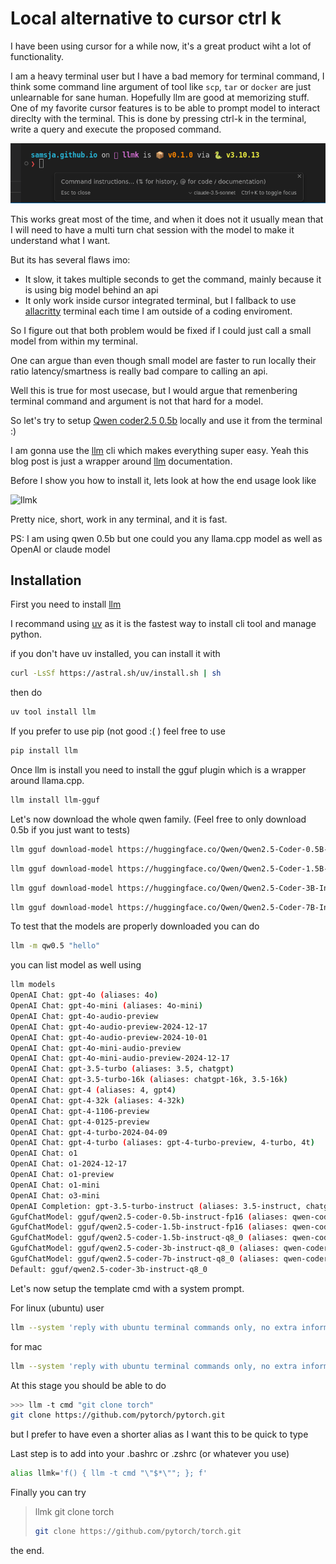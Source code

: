 # Local alternative to cursor ctrl k 

I have been using cursor for a while now, it's a great product wiht a lot of functionality.


I am a heavy terminal user but I have a bad memory for terminal command, I think some command line argument of tool like `scp`, `tar` or `docker`  are just unlearnable for sane human. Hopefully llm are good at memorizing stuff. One of my favorite cursor features is to be able to prompt model to interact direclty with the terminal. This is done by pressing ctrl-k in the terminal, write a query and execute the proposed command. 

![cursor ctrl k](cursor.png)

This works great most of the time, and when it does not it usually mean that I will need to have a multi turn chat session with the model to make it understand what I want. 

But its has several flaws imo:

* It slow, it takes multiple seconds to get the command, mainly because it is using big model behind an api
* It only work inside cursor integrated terminal, but I fallback to use [allacritty](https://github.com/alacritty/alacritty) terminal each time I am outside of a coding enviroment.


So I figure out that both problem would be fixed if I could just call a small model from within my terminal. 

One can argue than even though small model are faster to run locally their ratio latency/smartness is really bad compare to calling an api. 

Well this is true for most usecase, but I would argue that remenbering terminal command and argument is not that hard for a model. 

So let's try to setup [Qwen coder2.5 0.5b](https://huggingface.co/Qwen/Qwen2.5-Coder-1.5B-Instruct-GGUF) locally and use it from the terminal :)

I am gonna use the [llm](https://github.com/simonw/llm) cli which makes everything super easy. Yeah this blog post is just a wrapper around [llm](https://github.com/simonw/llm) documentation.

Before I show you how to install it, lets look at how the end usage look like

![llmk](llmk.png)


Pretty nice, short, work in any terminal, and it is fast. 



PS: I am using qwen 0.5b but one could you any llama.cpp model as well as OpenAI or claude model


## Installation


First you need to install [llm](https://github.com/simonw/llm)



I recommand using [uv](https://github.com/astral-sh/uv) as it is the fastest way to install cli tool and manage python.

if you don't have uv installed, you can install it with 

```bash
curl -LsSf https://astral.sh/uv/install.sh | sh
```

then do

```bash
uv tool install llm
```

If you prefer to use pip (not good :( ) feel free to use 

```bash
pip install llm
```

Once llm is install you need to install the gguf plugin which is a wrapper around llama.cpp.


```bash
llm install llm-gguf
```


Let's now download the whole qwen family. (Feel free to only download 0.5b if you just want to tests)


```bash
llm gguf download-model https://huggingface.co/Qwen/Qwen2.5-Coder-0.5B-Instruct-GGUF/resolve/main/qwen2.5-coder-0.5b-instruct-fp16.gguf --alias qwen-coder-2.5-0.5b --alias qw0.5
```

```bash
llm gguf download-model https://huggingface.co/Qwen/Qwen2.5-Coder-1.5B-Instruct-GGUF/resolve/main/qwen2.5-coder-1.5b-instruct-q8_0.gguf --alias qwen-coder-2.5-1.5b --alias qw1.5b
```

```bash
llm gguf download-model https://huggingface.co/Qwen/Qwen2.5-Coder-3B-Instruct-GGUF/resolve/main/qwen2.5-coder-3b-instruct-q8_0.gguf --alias qwen-coder-2.5-3b --alias qw3b
```

```bash
llm gguf download-model https://huggingface.co/Qwen/Qwen2.5-Coder-7B-Instruct-GGUF/resolve/main/qwen2.5-coder-7b-instruct-q8_0.gguf --alias qwen-coder-2.5-7b --alias qw7b
```

To test that the models are properly downloaded you can do

```bash
llm -m qw0.5 "hello"
```

you can list model as well using 

```bash
llm models
OpenAI Chat: gpt-4o (aliases: 4o)
OpenAI Chat: gpt-4o-mini (aliases: 4o-mini)
OpenAI Chat: gpt-4o-audio-preview
OpenAI Chat: gpt-4o-audio-preview-2024-12-17
OpenAI Chat: gpt-4o-audio-preview-2024-10-01
OpenAI Chat: gpt-4o-mini-audio-preview
OpenAI Chat: gpt-4o-mini-audio-preview-2024-12-17
OpenAI Chat: gpt-3.5-turbo (aliases: 3.5, chatgpt)
OpenAI Chat: gpt-3.5-turbo-16k (aliases: chatgpt-16k, 3.5-16k)
OpenAI Chat: gpt-4 (aliases: 4, gpt4)
OpenAI Chat: gpt-4-32k (aliases: 4-32k)
OpenAI Chat: gpt-4-1106-preview
OpenAI Chat: gpt-4-0125-preview
OpenAI Chat: gpt-4-turbo-2024-04-09
OpenAI Chat: gpt-4-turbo (aliases: gpt-4-turbo-preview, 4-turbo, 4t)
OpenAI Chat: o1
OpenAI Chat: o1-2024-12-17
OpenAI Chat: o1-preview
OpenAI Chat: o1-mini
OpenAI Chat: o3-mini
OpenAI Completion: gpt-3.5-turbo-instruct (aliases: 3.5-instruct, chatgpt-instruct)
GgufChatModel: gguf/qwen2.5-coder-0.5b-instruct-fp16 (aliases: qwen-coder-2.5-0.5b, qw0.5)
GgufChatModel: gguf/qwen2.5-coder-1.5b-instruct-fp16 (aliases: qwen-coder-2.5-1.5b, qw1.5b)
GgufChatModel: gguf/qwen2.5-coder-1.5b-instruct-q8_0 (aliases: qwen-coder-2.5-1.5b, qw1.5b)
GgufChatModel: gguf/qwen2.5-coder-3b-instruct-q8_0 (aliases: qwen-coder-2.5-3b, qw3b)
GgufChatModel: gguf/qwen2.5-coder-7b-instruct-q8_0 (aliases: qwen-coder-2.5-7b, qw7b)
Default: gguf/qwen2.5-coder-3b-instruct-q8_0
```

Let's now setup the template cmd with a system prompt.

For linux (ubuntu) user

```bash
llm --system 'reply with ubuntu terminal commands only, no extra information' --model qw0.5 --save cmd
```

for mac


```bash
llm --system 'reply with ubuntu terminal commands only, no extra information' --model qw0.5 --save cmd
```

At this stage you should be able to do

```bash
>>> llm -t cmd "git clone torch"
git clone https://github.com/pytorch/pytorch.git
```

but I prefer to have even a shorter alias as I want this to be quick to type


Last step is to add into your .bashrc or .zshrc (or whatever you use)

```bash
alias llmk='f() { llm -t cmd "\"$*\""; }; f'
```


Finally you can try

> llmk git clone torch
> ```bash
> git clone https://github.com/pytorch/torch.git
> ```




the end.